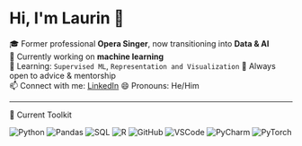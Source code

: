 # Hi, I'm Laurin 👋

🎓 Former professional **Opera Singer**, now transitioning into **Data & AI**  
🔭 Currently working on **machine learning**  
🌱 Learning: `Supervised ML`, `Representation and Visualization`
🤔 Always open to advice & mentorship  
📫 Connect with me: [LinkedIn](www.linkedin.com/in/laurin-siebert-8a790135a)
😄 Pronouns: He/Him

---

🧠 Current Toolkit

![Python](https://img.shields.io/badge/Python-3776AB?style=flat&logo=python&logoColor=white)
![Pandas](https://img.shields.io/badge/Pandas-150458?style=flat&logo=pandas&logoColor=white)
![SQL](https://img.shields.io/badge/SQL-4479A1?style=flat&logo=postgresql&logoColor=white)
![R](https://img.shields.io/badge/R-276DC3?style=flat&logo=r&logoColor=white)
![GitHub](https://img.shields.io/badge/GitHub-181717?style=flat&logo=github&logoColor=white)
![VSCode](https://img.shields.io/badge/VS_Code-007ACC?style=flat&logo=visualstudiocode&logoColor=white)
![PyCharm](https://img.shields.io/badge/PyCharm-000000?style=flat&logo=pycharm&logoColor=white)
![PyTorch](https://img.shields.io/badge/PyTorch-EE4C2C?style=flat&logo=pytorch&logoColor=white)
